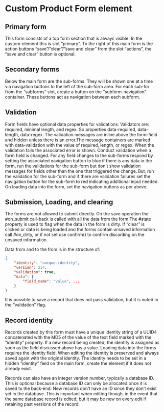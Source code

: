 # Custom Product Form element

## Primary form

This form consists of a top form section that is always visible. In the custom-element this is slot “primary”. To the right of this main form is the action buttons “save”/”clear”/”save and clear” from the slot “actions”, the “save and clear” button is optional.

## Secondary forms

Below the main form are the sub-forms. They will be shown one at a time via navigation buttons to the left of the sub-form area. For each sub-for from the “subforms” slot, create a button on the “subform-navigation” container. These buttons act as navigation between each subform.

## Validation

Form fields have optional data properties for validations. Validators are: required, minimal length, and regex. So properties data-required, data-length, data-regex. The validation messages are inline above the form-field and hidden unless there is an error.The message containers are marked with data-validation with the value of required, length, or regex. When the validation fails the associated error is shown. Conduct validation when a form field is changed.
For any field changes to the sub-forms respond by setting the associated navigation button to blue if there is any data in the form, run the validations for the sub-form but don’t show validation messages for fields other than the one that triggered the change. But, run the validation for the sub-form and if there are validation failures set the navigation button for the sub-form to red indicating additional input needed. On loading data into the form, set the navigation buttons as per above.

## Submission, Loading, and clearing

The forms are not allowed to submit directly. On the save operation the #on_submit call-back is called with all the data from the form.The #state property is used to flag when the data in the form is dirty. If “clear” is clicked or data is being loaded and the forms contain unsaved information call #on_dirty, or if not set use confirm() to confirm discarding on the unsaved information.

Data from and to the from is in the structure of:
```json
{
    "identity": "unique-identity",
    "version": 234,
    "validation": true,
    "data": {
        "field_name": "value", ...
    }
}
```

It is possible to save a record that does not pass validation, but it is noted in the “validation” flag.

## Record identity

Records created by this form must have a unique identity string of a UUID4 concatenated with the MD5 of the value of the text field marked with the “identity” property.
If a new record being created, the identity is assigned as soon as the field discussed above has a value. Loading data into the forms requires the identity field. When editing the identity is preserved and always saved again with the original identity. The identity needs to be set in a hidden “identity” field on the main form, create the element if it does not already exist.

Records can also have an integer version number, typically a database ID. This is optional because a database ID can only be allocated once it is saved to the back-end. New records don’t have an ID since they don’t exist yet in the database. This is important when editing though, in the event that the same database record is edited, but it may be new on every edit if retaining past versions of the record.

